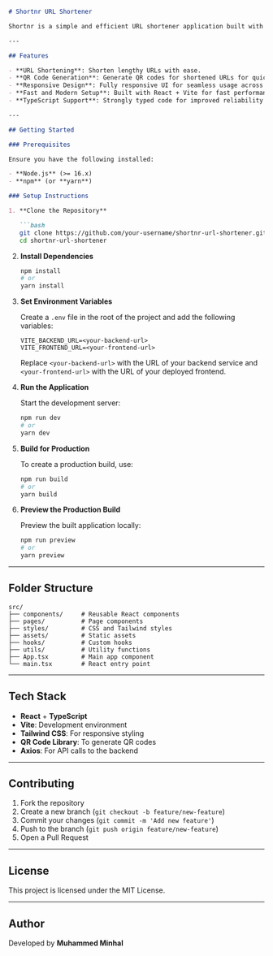 
```markdown
# Shortnr URL Shortener

Shortnr is a simple and efficient URL shortener application built with **React**, **TypeScript**, and **Vite**. It allows users to shorten long URLs and generate QR codes for easy sharing and scanning.

---

## Features

- **URL Shortening**: Shorten lengthy URLs with ease.
- **QR Code Generation**: Generate QR codes for shortened URLs for quick access via mobile devices.
- **Responsive Design**: Fully responsive UI for seamless usage across devices.
- **Fast and Modern Setup**: Built with React + Vite for fast performance and development experience.
- **TypeScript Support**: Strongly typed code for improved reliability and scalability.

---

## Getting Started

### Prerequisites

Ensure you have the following installed:

- **Node.js** (>= 16.x)
- **npm** (or **yarn**)

### Setup Instructions

1. **Clone the Repository**

   ```bash
   git clone https://github.com/your-username/shortnr-url-shortener.git
   cd shortnr-url-shortener
   ```

2. **Install Dependencies**

   ```bash
   npm install
   # or
   yarn install
   ```

3. **Set Environment Variables**

   Create a `.env` file in the root of the project and add the following variables:

   ```env
   VITE_BACKEND_URL=<your-backend-url>
   VITE_FRONTEND_URL=<your-frontend-url>
   ```

   Replace `<your-backend-url>` with the URL of your backend service and `<your-frontend-url>` with the URL of your deployed frontend.

4. **Run the Application**

   Start the development server:

   ```bash
   npm run dev
   # or
   yarn dev
   ```

5. **Build for Production**

   To create a production build, use:

   ```bash
   npm run build
   # or
   yarn build
   ```

6. **Preview the Production Build**

   Preview the built application locally:

   ```bash
   npm run preview
   # or
   yarn preview
   ```

---

## Folder Structure

```plaintext
src/
├── components/     # Reusable React components
├── pages/          # Page components
├── styles/         # CSS and Tailwind styles
├── assets/         # Static assets
├── hooks/          # Custom hooks
├── utils/          # Utility functions
├── App.tsx         # Main app component
└── main.tsx        # React entry point
```

---

## Tech Stack

- **React** + **TypeScript**
- **Vite**: Development environment
- **Tailwind CSS**: For responsive styling
- **QR Code Library**: To generate QR codes
- **Axios**: For API calls to the backend

---

## Contributing

1. Fork the repository
2. Create a new branch (`git checkout -b feature/new-feature`)
3. Commit your changes (`git commit -m 'Add new feature'`)
4. Push to the branch (`git push origin feature/new-feature`)
5. Open a Pull Request

---

## License

This project is licensed under the MIT License.

---

## Author

Developed by **Muhammed Minhal**
```

